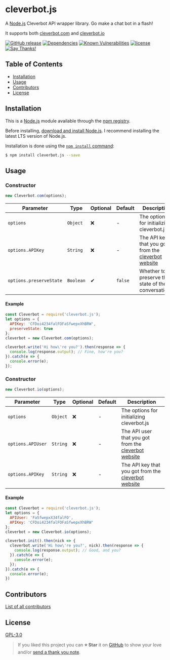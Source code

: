 # cleverbot.js
A [Node.js](https://nodejs.org) Cleverbot API wrapper library. Go make a chat bot in a flash!

It supports both [cleverbot.com](https://cleverbot.com) and
[cleverbot.io](https://cleverbot.io)

[![GitHub release](https://img.shields.io/github/release/k3rn31p4nic/cleverbot.js.svg?style=flat)](https://github.com/k3rn31p4nic/cleverbot.js/releases)
[![Dependencies](https://david-dm.org/k3rn31p4nic/cleverbot.js.svg)](https://david-dm.org/k3rn31p4nic/cleverbot.js)
[![Known Vulnerabilities](https://snyk.io/test/github/k3rn31p4nic/cleverbot.js/badge.svg?targetFile=package.json)](https://snyk.io/test/github/k3rn31p4nic/cleverbot.js?targetFile=package.json)
[![license](https://img.shields.io/github/license/k3rn31p4nic/cleverbot.js.svg)](LICENSE)
[![Say Thanks!](https://img.shields.io/badge/Say%20Thanks-!-1EAEDB.svg)](https://saythanks.io/to/k3rn31p4nic)

## Table of Contents
* [Installation](#installation)
* [Usage](#usage)
* [Contributors](#contributors)
* [License](#license)

## Installation
This is a [Node.js](https://nodejs.org/en) module available through the
[npm registry](https://www.npmjs.com/).

Before installing, [download and install Node.js](https://nodejs.org/en/download/).
I recommend installing the latest LTS version of Node.js.

Installation is done using the [`npm install` command](https://docs.npmjs.com/getting-started/installing-npm-packages-locally):

```bash
$ npm install cleverbot.js --save
```

## Usage
### Constructor
```js
new Cleverbot.com(options);
```
| Parameter | Type | Optional | Default | Description |
| - | - | - | - | - |
| `options` | `Object` | ❌ | - | The options for initializing cleverbot.js |
| `options.APIKey` | `String` | ❌ | - | The API key that you got from the [cleverbot website](https://www.cleverbot.com/api) |
| `options.preserveState` | `Boolean` | ✔ | `false` | Whether to preserve the state of the conversations. |

#### Example

```js
const Cleverbot = require('cleverbot.js');
let options = {
  APIKey: 'CFDoi4234falFOFaSfwepxXhBRW',
  preserveState: true
};
cleverbot = new Cleverbot.com(options);

cleverbot.write('Hi how\'re you?').then(response => {
  console.log(response.output); // Fine, how're you?
}).catch(e => {
  console.error(e);
});
```

### Constructor
```js
new Cleverbot.io(options);
```
| Parameter | Type | Optional | Default | Description |
| - | - | - | - | - |
| `options` | `Object` | ❌ | - | The options for initializing cleverbot.js |
| `options.APIUser` | `String` | ❌ | - | The API user that you got from the [cleverbot website](https://www.cleverbot.io/keys) |
| `options.APIKey` | `String` | ❌ | - | The API key that you got from the [cleverbot website](https://www.cleverbot.io/keys) |

#### Example

```js
const Cleverbot = require('cleverbot.js');
let options = {
  APIUser: 'FaSfwepxX34falFO',
  APIKey: 'CFDoi4234falFOFaSfwepxXhBRW'
};
cleverbot = new Cleverbot.io(options);

cleverbot.init().then(nick => {
  cleverbot.write('Hi how\'re you?', nick).then(response => {
    console.log(response.output); // Good, and you?
  }).catch(e => {
    console.error(e);
  });
}).catch(e => {
  console.error(e);
})
```

## Contributors
[List of all contributors](https://github.com/k3rn31p4nic/cleverbot.js/graphs/contributors)

## License
[GPL-3.0](https://github.com/k3rn31p4nic/cleverbot.js/blob/master/LICENSE)

> If you liked this project you can **⭐ Star** it on
> [GitHub](https://github.com/k3rn31p4nic/cleverbot.js) to show your love and/or
> [send a thank you note](https://saythanks.io/to/k3rn31p4nic).
